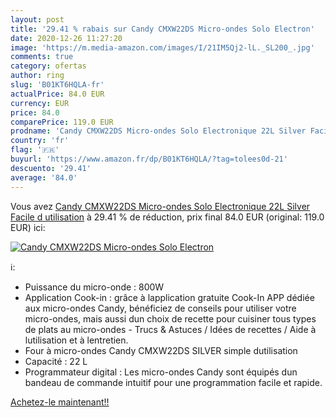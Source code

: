 ```yaml
---
layout: post
title: '29.41 % rabais sur Candy CMXW22DS Micro-ondes Solo Electron'
date: 2020-12-26 11:27:20
image: 'https://m.media-amazon.com/images/I/21IM5Qj2-lL._SL200_.jpg'
comments: true
category: ofertas
author: ring
slug: 'B01KT6HQLA-fr'
actualPrice: 84.0 EUR
currency: EUR
price: 84.0
comparePrice: 119.0 EUR
prodname: 'Candy CMXW22DS Micro-ondes Solo Electronique 22L Silver Facile d utilisation'
country: 'fr'
flag: '🇫🇷'
buyurl: 'https://www.amazon.fr/dp/B01KT6HQLA/?tag=tolees0d-21'
descuento: '29.41'
average: '84.0'
---
```


Vous avez [Candy CMXW22DS Micro-ondes Solo Electronique 22L Silver Facile d utilisation](https://www.amazon.fr/dp/B01KT6HQLA/?tag=tolees0d-21)  à  29.41 % de réduction, prix final  84.0 EUR (original: 119.0 EUR) ici:

[![Candy CMXW22DS Micro-ondes Solo Electron](https://m.media-amazon.com/images/I/21IM5Qj2-lL._SL200_.jpg)](https://www.amazon.fr/dp/B01KT6HQLA/?tag=tolees0d-21)

ℹ️:

- Puissance du micro-onde : 800W
- Application Cook-in : grâce à lapplication gratuite Cook-In APP dédiée aux micro-ondes Candy, bénéficiez de conseils pour utiliser votre micro-ondes, mais aussi dun choix de recette pour cuisiner tous types de plats au micro-ondes - Trucs & Astuces / Idées de recettes / Aide à lutilisation et à lentretien.
- Four à micro-ondes Candy CMXW22DS SILVER simple dutilisation
- Capacité : 22 L
- Programmateur digital : Les micro-ondes Candy sont équipés dun bandeau de commande intuitif pour une programmation facile et rapide.

[Achetez-le maintenant!!](https://www.amazon.fr/dp/B01KT6HQLA/?tag=tolees0d-21)
